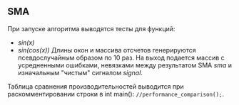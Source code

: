 ## SMA


При запуске алгоритма выводятся тесты для функций:
- *sin(x)*
- *sin(cos(x))*
Длины окон и массива отсчетов генерируются псевдослучайным образом по 10 раз.
На выход подается массив с усредненными ошибками, невязками между результатом SMA *sma* и изначальным "чистым" сигналом *signal*.

Таблица сравнения производительностей выводится при раскомментировании строки в int main(): `//performance_comparison();`.